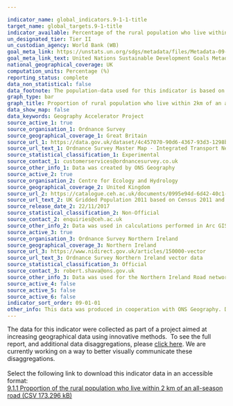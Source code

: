 ```yaml
---

indicator_name: global_indicators.9-1-1-title
target_name: global_targets.9-1-title
indicator_available: Percentage of the rural population who live within 2 km of an all-season road
un_designated_tier: Tier II
un_custodian_agency: World Bank (WB)
goal_meta_link: https://unstats.un.org/sdgs/metadata/files/Metadata-09-01-01.pdf
goal_meta_link_text: United Nations Sustainable Development Goals Metadata (PDF 4.0 MB)
national_geographical_coverage: UK  
computation_units: Percentage (%)
reporting_status: complete
data_non_statistical: false
data_footnote: The population-data used for this indicator is based on the 2011 census, as no other data sets could provide enough geographic granularity to adequately assess how many people live within 2km of an all-season road.
graph_type: bar
graph_title: Proportion of rural population who live within 2km of an all-season road
data_show_map: false
data_keywords: Geography Accelerator Project 
source_active_1: true
source_organisation_1: Ordnance Survey
source_geographical_coverage_1: Great Britain 
source_url_1: https://data.gov.uk/dataset/4c457070-90d6-4367-93d3-1298bb5d4d6c/integrated-transport-network
source_url_text_1: Ordnance Survey Master Map - Integrated Transport Network Layer 
source_statistical_classification_1: Experimental
source_contact_1: customerservices@ordnancesurvey.co.uk
source_other_info_1: Data was created by ONS Geography 
source_active_2: true
source_organisation_2: Centre for Ecology and Hydrology 
source_geographical_coverage_2: United Kingdom 
source_url_2: https://catalogue.ceh.ac.uk/documents/0995e94d-6d42-40c1-8ed4-5090d82471e1
source_url_text_2: UK Gridded Population 2011 based on Census 2011 and Landcover 2015 
source_release_date_2: 22/11/2017
source_statistical_classification_2: Non-Official 
source_contact_2: enquiries@ceh.ac.uk
source_other_info_2: Data was used in calculations performed in Arc GIS by ONS Geography. 
source_active_3: true
source_organisation_3: Ordnance Survey Northern Ireland 
source_geographical_coverage_3: Northern Ireland 
source_url_3: https://www.nidirect.gov.uk/articles/150000-vector
source_url_text_3: Ordnance Survey Northern Ireland vector data 
source_statistical_classification_3: Official 
source_contact_3: robert.shava@ons.gov.uk 
source_other_info_3: Data was used for the Northern Ireland Road network. 
source_active_4: false
source_active_5: false
source_active_6: false
indicator_sort_order: 09-01-01
other_info: This data was produced in cooperation with ONS Geography. Data follows the UN specification for this indicator. This indicator has not been identified in collaboration with topic experts.
---
```

The data for this indicator were collected as part of a project aimed at increasing geographical data using innovative methods.  To see the full report, and additional data disaggregations, please [click here](https://www.ons.gov.uk/economy/environmentalaccounts/articles/usinginnovativemethodstoreportagainstthesustainabledevelopmentgoals/2018-10-22). We are currently working on a way to better visually communicate these disaggregations.<br><br>Select the following link to download this indicator data in an accessible format:<br>[9.1.1 Proportion of the rural population who live within 2 km of an all-season road (CSV 173.296 kB)](https://sustainabledevelopment-uk.github.io/sdg-data/data/9-1-1.csv)